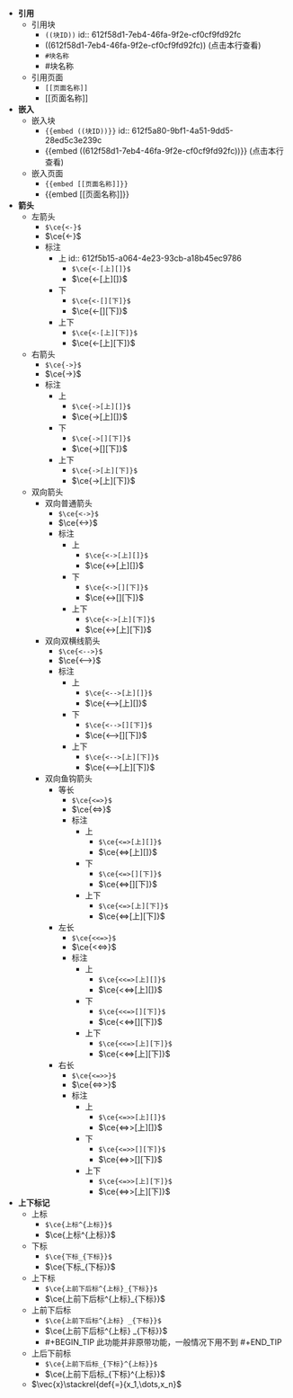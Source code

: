 - **引用**
	- 引用块
		- `((块ID))`
		  id:: 612f58d1-7eb4-46fa-9f2e-cf0cf9fd92fc
		- ((612f58d1-7eb4-46fa-9f2e-cf0cf9fd92fc)) (点击本行查看)
		- `#块名称`
		- #块名称
	- 引用页面
		- `[[页面名称]]`
		- [[页面名称]]
- **嵌入**
	- 嵌入块
		- `{{embed ((块ID))}}`
		  id:: 612f5a80-9bf1-4a51-9dd5-28ed5c3e239c
		- {{embed ((612f58d1-7eb4-46fa-9f2e-cf0cf9fd92fc))}} (点击本行查看)
	- 嵌入页面
		- `{{embed [[页面名称]]}}`
		- {{embed [[页面名称]]}}
- **箭头**
	- 左箭头
		- `$\ce{<-}$`
		- $\ce{<-}$
		- 标注
			- 上
			  id:: 612f5b15-a064-4e23-93cb-a18b45ec9786
				- `$\ce{<-[上][]}$`
				- $\ce{<-[上][]}$
			- 下
				- `$\ce{<-[][下]}$`
				- $\ce{<-[][下]}$
			- 上下
				- `$\ce{<-[上][下]}$`
				- $\ce{<-[上][下]}$
	- 右箭头
		- `$\ce{->}$`
		- $\ce{->}$
		- 标注
			- 上
				- `$\ce{->[上][]}$`
				- $\ce{->[上][]}$
			- 下
				- `$\ce{->[][下]}$`
				- $\ce{->[][下]}$
			- 上下
				- `$\ce{->[上][下]}$`
				- $\ce{->[上][下]}$
	- 双向箭头
		- 双向普通箭头
			- `$\ce{<->}$`
			- $\ce{<->}$
			- 标注
				- 上
					- `$\ce{<->[上][]}$`
					- $\ce{<->[上][]}$
				- 下
					- `$\ce{<->[][下]}$`
					- $\ce{<->[][下]}$
				- 上下
					- `$\ce{<->[上][下]}$`
					- $\ce{<->[上][下]}$
		- 双向双横线箭头
			- `$\ce{<-->}$`
			- $\ce{<-->}$
			- 标注
				- 上
					- `$\ce{<-->[上][]}$`
					- $\ce{<-->[上][]}$
				- 下
					- `$\ce{<-->[][下]}$`
					- $\ce{<-->[][下]}$
				- 上下
					- `$\ce{<-->[上][下]}$`
					- $\ce{<-->[上][下]}$
		- 双向鱼钩箭头
			- 等长
				- `$\ce{<=>}$`
				- $\ce{<=>}$
				- 标注
					- 上
						- `$\ce{<=>[上][]}$`
						- $\ce{<=>[上][]}$
					- 下
						- `$\ce{<=>[][下]}$`
						- $\ce{<=>[][下]}$
					- 上下
						- `$\ce{<=>[上][下]}$`
						- $\ce{<=>[上][下]}$
			- 左长
				- `$\ce{<<=>}$`
				- $\ce{<<=>}$
				- 标注
					- 上
						- `$\ce{<<=>[上][]}$`
						- $\ce{<<=>[上][]}$
					- 下
						- `$\ce{<<=>[][下]}$`
						- $\ce{<<=>[][下]}$
					- 上下
						- `$\ce{<<=>[上][下]}$`
						- $\ce{<<=>[上][下]}$
			- 右长
				- `$\ce{<=>>}$`
				- $\ce{<=>>}$
				- 标注
					- 上
						- `$\ce{<=>>[上][]}$`
						- $\ce{<=>>[上][]}$
					- 下
						- `$\ce{<=>>[][下]}$`
						- $\ce{<=>>[][下]}$
					- 上下
						- `$\ce{<=>>[上][下]}$`
						- $\ce{<=>>[上][下]}$
- **上下标记**
	- 上标
		- `$\ce{上标^{上标}}$`
		- $\ce{上标^{上标}}$
	- 下标
		- `$\ce{下标_{下标}}$`
		- $\ce{下标_{下标}}$
	- 上下标
		- `$\ce{上前下后标^{上标}_{下标}}$`
		- $\ce{上前下后标^{上标}_{下标}}$
	- 上前下后标
		- `$\ce{上前下后标^{上标} _{下标}}$`
		- $\ce{上前下后标^{上标} _{下标}}$
		-
		  #+BEGIN_TIP
		  此功能并非原带功能，一般情况下用不到
		  #+END_TIP
	- 上后下前标
		- `$\ce{上前下后标_{下标}^{上标}}$`
		- $\ce{上前下后标_{下标}^{上标}}$
	- $\vec{x}\stackrel{def{=}{x_1,\dots,x_n}$